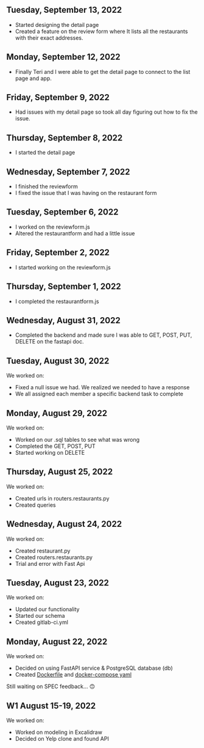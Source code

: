 ## Tuesday, September 13, 2022
* Started designing the detail page
* Created a feature on the review form where It lists all the restaurants with their exact addresses.

## Monday, September 12, 2022
* Finally Teri and I were able to get the detail page to connect to the list page and app.

## Friday, September 9, 2022
* Had issues with my detail page so took all day figuring out how to fix the issue.

## Thursday, September 8, 2022
* I started the detail page

## Wednesday, September 7, 2022
* I finished the reviewform
* I fixed the issue that I was having on the restaurant form

## Tuesday, September 6, 2022
* I worked on the reviewform.js
* Altered the restaurantform and had a little issue

## Friday, September 2, 2022
* I started working on the reviewform.js

## Thursday, September 1, 2022
* I completed the restaurantform.js

## Wednesday, August 31, 2022
* Completed the backend and made sure I was able to GET, POST, PUT, DELETE on the fastapi doc.

## Tuesday, August 30, 2022
We worked on:
* Fixed a null issue we had. We realized we needed to have a response
* We all assigned each member a specific backend task to complete

## Monday, August 29, 2022
We worked on:
* Worked on our .sql tables to see what was wrong
* Completed the GET, POST, PUT
* Started working on DELETE

## Thursday, August 25, 2022
We worked on:
* Created urls in routers.restaurants.py
* Created queries

## Wednesday, August 24, 2022
We worked on:
* Created restaurant.py
* Created routers.restaurants.py
* Trial and error with Fast Api

## Tuesday, August 23, 2022

We worked on:
* Updated our functionality
* Started our schema
* Created gitlab-ci.yml

## Monday, August 22, 2022

We worked on:
* Decided on using FastAPI service & PostgreSQL database (db)
* Created [Dockerfile](../relational-data/Dockerfile.dev) and [docker-compose yaml](../docker-compose.yml)

Still waiting on SPEC feedback... 🙃

## W1 August 15-19, 2022

We worked on:
* Worked on modeling in Excalidraw
* Decided on Yelp clone and found API








